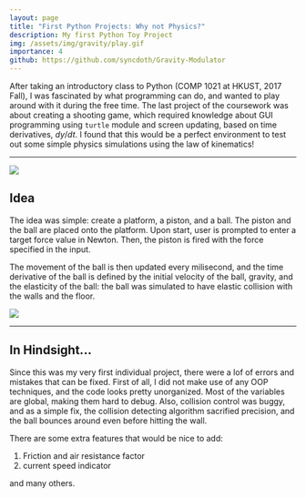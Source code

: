 ```yaml
---
layout: page
title: "First Python Projects: Why not Physics?"
description: My first Python Toy Project
img: /assets/img/gravity/play.gif
importance: 4
github: https://github.com/syncdoth/Gravity-Modulator
---
```

After taking an introductory class to Python (COMP 1021 at HKUST, 2017 Fall),
I was fascinated by what programming can do, and wanted to play around with it
during the free time. The last project of the coursework was about creating a
shooting game, which required knowledge about GUI programming using `turtle`
module and screen updating, based on time derivatives, $dy/dt$. I found that
this would be a perfect environment to test out some simple physics simulations
using the law of kinematics!

***

<img class="img-fluid rounded z-depth-0" src="{{ site.baseurl }}/assets/img/gravity/start_page.png">

## Idea

The idea was simple: create a platform, a piston, and a ball. The piston and the
ball are placed onto the platform. Upon start, user is prompted to enter a
target force value in Newton. Then, the piston is fired with the force specified
in the input.

The movement of the ball is then updated every milisecond, and the time
derivative of the ball is defined by the initial velocity of the ball, gravity,
and the elasticity of the ball: the ball was simulated to have elastic collision
with the walls and the floor.

<img class="img-fluid rounded z-depth-0" src="{{ site.baseurl }}/assets/img/gravity/play.gif">

***
## In Hindsight...

Since this was my very first individual project, there were a lof of errors and
mistakes that can be fixed. First of all, I did not make use of any OOP
techniques, and the code looks pretty unorganized. Most of the variables are
global, making them hard to debug. Also, collision control was buggy, and as a
simple fix, the collision detecting algorithm sacrified precision, and the ball
bounces around even before hitting the wall.

There are some extra features that would be nice to add:
1. Friction and air resistance factor
2. current speed indicator

and many others.
